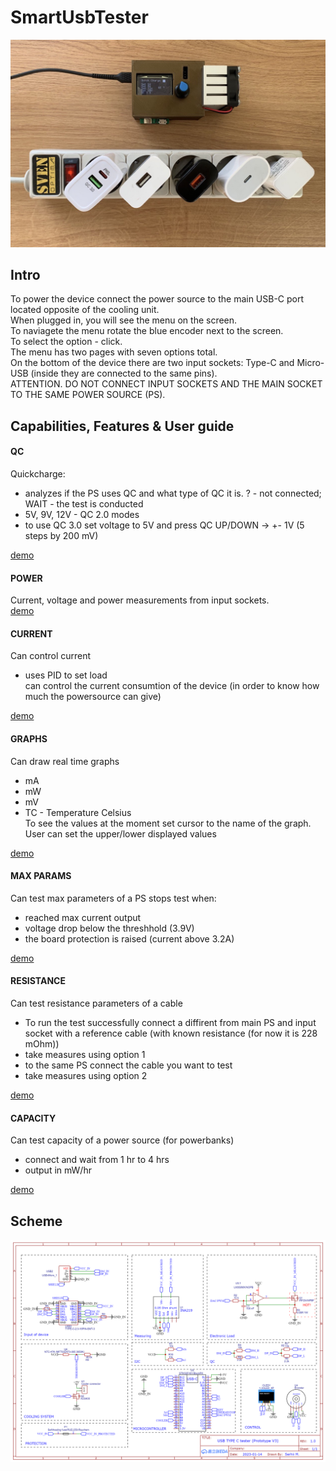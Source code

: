 # SmartUsbTester
![Tester](images/tester1.jpg)
## Intro
To power the device connect the power source to the main USB-C port located opposite of the cooling unit.  
When plugged in, you will see the menu on the screen.  
To naviagete the menu rotate the blue encoder next to the screen.  
To select the option - click.  
The menu has two pages with seven options total.  
On the bottom of the device there are two input sockets: Type-C and Micro-USB (inside they are connected to the same pins).  
ATTENTION. DO NOT CONNECT INPUT SOCKETS AND THE MAIN SOCKET TO THE SAME POWER SOURCE (PS).
## Capabilities, Features & User guide
#### QC
Quickcharge:
- analyzes if the PS uses QC and what type of QC it is. ? - not connected; WAIT - the test is conducted
- 5V, 9V, 12V - QC 2.0 modes
- to use QC 3.0 set voltage to 5V and press QC UP/DOWN -> +- 1V (5 steps by 200 mV)  
  
[demo](https://youtu.be/108r3PzsNO0)
#### POWER
Current, voltage and power measurements from input sockets. \
[demo](https://youtu.be/_7GYyKfhbiY)
#### CURRENT
Can control current
- uses PID to set load \
can control the current consumtion of the device (in order to know how much the powersource can give)  
  
[demo](https://youtu.be/06G0fwgMr5I)
#### GRAPHS
Can draw real time graphs
- mA
- mW
- mV
- TC - Temperature Celsius \
To see the values at the moment set cursor to the name of the graph.
User can set the upper/lower displayed values  
  
[demo](https://youtu.be/3VVAKiCTHck)
#### MAX PARAMS
Can test max parameters of a PS
stops test when:
- reached max current output
- voltage drop below the threshhold (3.9V)
- the board protection is raised (current above 3.2A)  
  
[demo](https://youtu.be/ybpfJkCFA_E)
#### RESISTANCE
Can test resistance parameters of a cable
- To run the test successfully connect a diffirent from main PS and input socket with a reference cable (with known resistance (for now it is 228 mOhm))
- take measures using option 1
- to the same PS connect the cable you want to test
- take measures using option 2  
  
[demo](https://www.youtube.com/watch?v=rPBj17imWao)
#### CAPACITY
Can test capacity of a power source (for powerbanks)
- connect and wait from 1 hr to 4 hrs
 - output in mW/hr  
  
[demo](https://youtu.be/tY9qM2LNSQs)

## Scheme
![Scheme](images/scheme.png)







